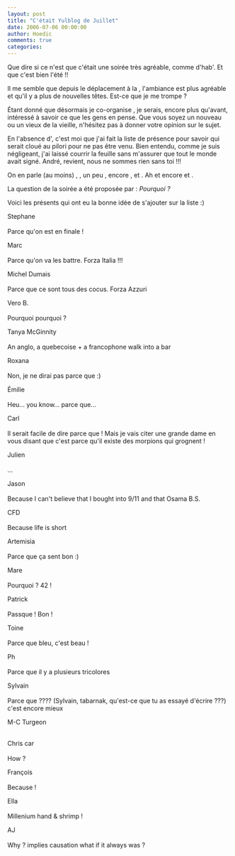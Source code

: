```yaml
---
layout: post
title: "C'était Yulblog de Juillet"
date: 2006-07-06 00:00:00
author: Hoedic
comments: true
categories: 
---
```



Que dire si ce n'est que c'était une soirée très agréable, comme d'hab'. Et que c'est bien l'été !!

Il me semble que depuis le déplacement à la , l'ambiance est plus agréable et qu'il y a plus de nouvelles têtes. Est-ce que je me trompe ?

Étant donné que désormais je co-organise , je serais, encore plus qu'avant, intéressé à savoir ce que les gens en pense. Que vous soyez un nouveau ou un vieux de la vieille, n'hésitez pas à donner votre opinion sur le sujet.

En l'absence d', c'est moi que j'ai fait la liste de présence pour savoir qui serait cloué au pilori pour ne pas être venu. Bien entendu, comme je suis négligeant, j'ai laissé courrir la feuille sans m'assurer que tout le monde avait signé. André, revient, nous ne sommes rien sans toi !!!

On en parle (au moins) , , un peu , encore ,  et . Ah et encore  et .

La question de la soirée a été proposée par  : *Pourquoi ?*

Voici les présents qui ont eu la bonne idée de s'ajouter sur la liste :)

Stephane<br/>
<br/>
Parce qu'on est en finale !

Marc<br/>
<br/>
Parce qu'on va les battre. Forza Italia !!!

Michel Dumais<br/>
<br/>
Parce que ce sont tous des cocus. Forza Azzuri

Vero B.<br/>
<br/>
Pourquoi pourquoi ?

Tanya McGinnity<br/>
<br/>
An anglo, a quebecoise + a francophone walk into a bar

Roxana<br/>
<br/>
Non, je ne dirai pas parce que :)

Émilie<br/>
<br/>
Heu... you know... parce que...

Carl<br/>
<br/>
Il serait facile de dire parce que ! Mais je vais citer une grande dame en vous disant que c'est parce qu'il existe des morpions qui grognent !

Julien<br/>
<br/>
...

Jason<br/>
<br/>
Because I can't believe that I bought into 9/11 and that Osama B.S.

CFD<br/>
<br/>
Because life is short

Artemisia<br/>
<strike></strike> <br/> 
Parce que ça sent bon :)

Mare<br/>
<br/>
Pourquoi ? 42 !

Patrick<br/>
<br/>
Passque ! Bon !

Toine<br/>
<br/>
Parce que bleu, c'est beau !

Ph<br/>
<br/>
Parce que il y a plusieurs tricolores

Sylvain<br/>
<br/>
Parce que ???? (Sylvain, tabarnak, qu'est-ce que tu as essayé d'écrire ???) c'est encore mieux

M-C Turgeon<br/>
<br/>

Chris car<br/>
<br/>
How ?

François<br/>
<br/>
Because !

Ella<br/>
<br/>
Millenium hand & shrimp !

AJ<br/>
<br/>
Why ? implies causation what if it always was ?